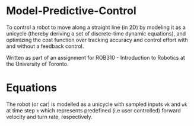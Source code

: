 # Model-Predictive-Control
To control a robot to move along a straight line (in 2D) by modeling it as a unicycle (thereby deriving a set of discrete-time dynamic equations), and optimizing the cost function over tracking accuracy and control effort with and without a feedback control.

Written as part of an assignment for ROB310 - Introduction to Robotics at the University of Toronto.

# Equations

The robot (or car) is modelled as a unicycle with sampled inputs `vk` and `wk` at time step `k` which represents predefined (i.e user controlled) forward velocity and turn rate, respectively. 


